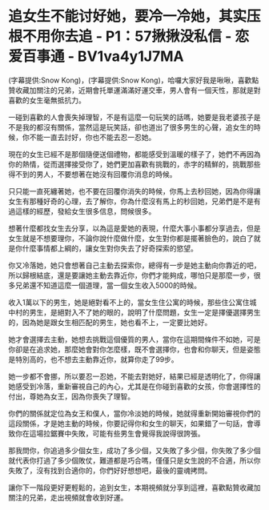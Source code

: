 # 追女生不能讨好她，要冷一冷她，其实压根不用你去追 - P1：57揪揪没私信 - 恋爱百事通 - BV1va4y1J7MA

(字幕提供:Snow Kong)，(字幕提供:Snow Kong)，哈囉大家好我是啾啾，喜歡點贊收藏加關注的兄弟，近期會托單運滿滿好運交車，男人會有一個天性，那就是對喜歡的女生毫無抵抗力。

一碰到喜歡的人會喪失掉理智，不是有這麼一句玩笑的話嗎，她要是我老婆孩子是不是我的都沒有關係，當然這是玩笑話，卻也道出了很多男生的心聲，追女生的時候，你不能一直去討好，你也不能去忍一忍她。

現在的女生已經不是那個隨便送個禮物，都能感受到溫暖的樣子了，她們不再因為你的熱情，從而選擇接受你了，她們更加喜歡有挑戰的，赤字的精鮮的，挑戰那些得不到的男人，不要想著在她沒有回覆你消息的時候。

只只能一直死纏著她，也不要在回覆你消失的時候，你馬上去秒回她，因為你得讓女生有那種好奇的心理，去了解你，你為什麼沒有馬上的秒回她，兄弟們是不是有過這樣的經歷，發給女生很多信息，問候很多。

想著什麼都找女生去分享，以為這是愛她的表現，什麼大事小事都分享過去，但是女生就是不想要理你，不論你說什麼做什麼，女生對你都是擺著臉色的，說白了就是你什麼事情都上綱的，讓女生對你失去了好奇探索的慾望。

你又冷落她，她只會想著自己主動去探索你，總得有一步是她主動向你靠近的吧，所以歸根結底，還是要讓她主動去靠近你，你們才能夠成，哪怕只是那麼一步，很多兄弟還不知道這麼一個道理，當一個女生收入5000的時候。

收入1萬以下的男生，她是絕對看不上的，當女生住公寓的時候，那些住公寓住城中村的男生，是絕對入不了她的眼的，說明了什麼問題，女生一定是擇優選擇男生的，因為她是跟女生相匹配的男生，她也看不上，一定要比她好。

她才會選擇去主動，她想去挑戰這個優質的男人，當你在這期間條件不如她，可是你卻是在追求她，那麼她會對你怎麼樣，既不會選擇你，也會和你聊天，但是姿態是特別高的，也不想去主動靠近你，就算你走了99步。

她一步都不會挪，所以要忍一忍她，不能去對她好，結果已經是透明化了，你得讓她感受到冷落，重新審視自己的內心，尤其是在你碰到喜歡的女孩，你會選擇性的付出，尊她為女王，因為你喪失了理智。

你們的關係就定位為女王和僕人，當你冷淡她的時候，她就得重新開始審視你們的這段關係，才是她主動的時候，你要記得你和女生的聊天，如果錯了一句話，會導致你在這場拉鋸賽中失敗，可能有些男生會覺得我說得很誇張。

那我問你，你追過多少個女生，成功了多少個，又失敗了多少個，你失敗了多少個就代表你打過了多少個敗仗，難道都是巧合嗎，僅僅只是女生說的不合適，所以你失敗了，沒有找到合適你的，你們好好想想吧，最後的靈魂拷問。

讓你下一階段更好更輕鬆的，追到女生，本期視頻就分享到這裡，喜歡點贊收藏加關注的兄弟，走出視頻就會收到好運。

